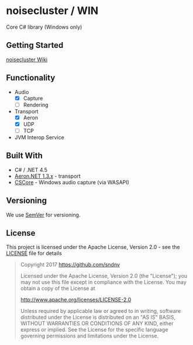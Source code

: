 # noisecluster / WIN
Core C# library (Windows only)

## Getting Started
[noisecluster Wiki](https://github.com/sndnv/noisecluster/wiki/Getting-Started)

## Functionality
- Audio
  - [x] Capture
  - [ ] Rendering
- Transport
  - [x] Aeron
  - [x] UDP
  - [ ] TCP
- JVM Interop Service

## Built With
- C# / .NET 4.5
- [Aeron.NET 1.3.x](https://github.com/AdaptiveConsulting/Aeron.NET) - transport
- [CSCore](https://github.com/filoe/cscore) - Windows audio capture (via WASAPI)

## Versioning
We use [SemVer](http://semver.org/) for versioning.

## License
This project is licensed under the Apache License, Version 2.0 - see the [LICENSE](LICENSE) file for details

> Copyright 2017 https://github.com/sndnv
>
> Licensed under the Apache License, Version 2.0 (the "License");
> you may not use this file except in compliance with the License.
> You may obtain a copy of the License at
>
> http://www.apache.org/licenses/LICENSE-2.0
>
> Unless required by applicable law or agreed to in writing, software
> distributed under the License is distributed on an "AS IS" BASIS,
> WITHOUT WARRANTIES OR CONDITIONS OF ANY KIND, either express or implied.
> See the License for the specific language governing permissions and
> limitations under the License.